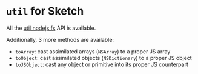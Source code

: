 # `util` for Sketch

All the [util nodejs fs](https://nodejs.org/api/util.html) API is available.

Additionally, 3 more methods are available:

- `toArray`: cast assimilated arrays (`NSArray`) to a proper JS array
- `toObject`: cast assimilated objects (`NSDictionary`) to a proper JS object
- `toJSObject`: cast any object or primitive into its proper JS counterpart
